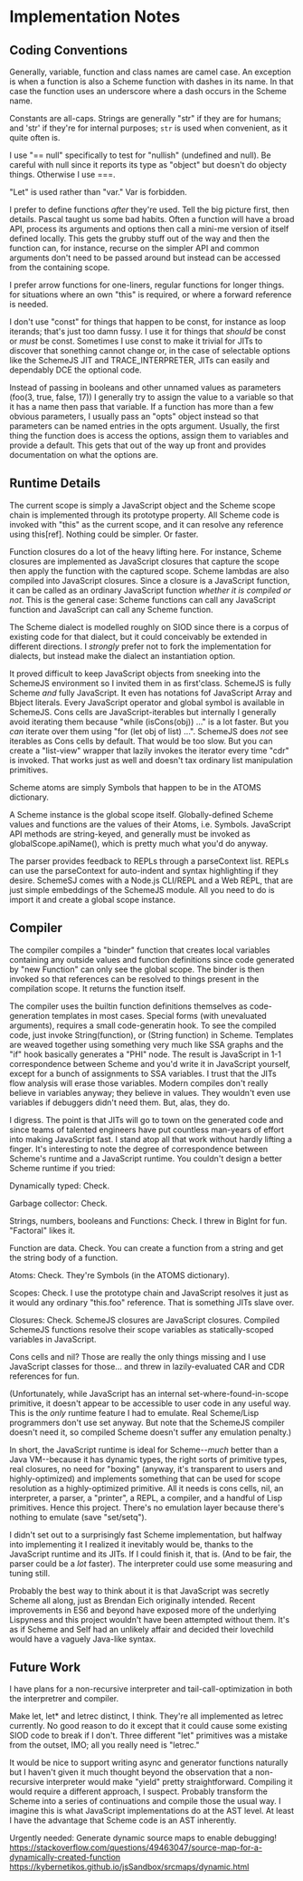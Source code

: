 # Implementation Notes

## Coding Conventions

Generally, variable, function and class names are camel case. An exception
is when a function is also a Scheme function with dashes in its name. In that case
the function uses an underscore where a dash occurs in the Scheme name.

Constants are all-caps. Strings are generally "str" if they are for humans; and 'str'
if they're for internal purposes; `str` is used when convenient, as it quite often is.

I use "== null" specifically to test for "nullish" (undefined and null). Be careful
with null since it reports its type as "object" but doesn't do objecty things. Otherwise
I use ===.

"Let" is used rather than "var." Var is forbidden.

I prefer to define functions _after_ they're used. Tell the big picture first, then details.
Pascal taught us some bad habits.
Often a function will have a broad API, process its arguments and options then call
a mini-me version of itself defined locally. This gets the grubby stuff out of
the way and then the function can, for instance, recurse on the simpler API and common
arguments don't need to be passed around but instead can be accessed from the containing scope.

I prefer arrow functions for one-liners, regular functions for longer things. for situations
where an own "this" is required, or where a forward reference is needed.

I don't use "const" for things that happen to be const, for instance as loop iterands;
that's just too damn fussy. I use it for things that _should_ be const or _must_ be const.
Sometimes I use const to make it trivial for JITs to discover that sonething cannot change or,
in the case of selectable options like the SchemeJS JIT and TRACE_INTERPRETER, JITs can easily
and dependably DCE the optional code.

Instead of passing in booleans and other unnamed values as parameters (foo(3, true, false, 17))
I generally try to assign the value to a variable so that it has a name then pass that variable.
If a function has more than a few obvious parameters, I usually pass an "opts" object instead
so that parameters can be named entries in the opts argument. Usually, the first thing the function
does is access the options, assign them to variables and provide a default. This gets that
out of the way up front and provides documentation on what the options are.

## Runtime Details

The current scope is simply a JavaScript object and the Scheme scope chain is implemented through its
prototype property. All Scheme code is invoked with "this" as the current scope, and it can
resolve any reference using this[ref]. Nothing could be simpler. Or faster.

Function closures do a lot of the heavy lifting here. For instance, Scheme closures are implemented
as JavaScript closures that capture the scope then apply the function with the captured scope. Scheme
lambdas are also compiled into JavaScript closures. Since a closure is a JavaScript function,
it can be called as an ordinary JavaScript function _whether it is compiled or not_. This is
the general case: Scheme functions can call any JavaScript function and JavaScript can call
any Scheme function.

The Scheme dialect is modelled roughly on SIOD since there is a corpus of existing code for
that dialect, but it could conceivably be extended in different directions.
I _strongly_ prefer not to fork the implementation for dialects, but instead make the dialect an
instantiation option.

It proved difficult to keep JavaScript objects from sneeking into the SchemeJS environment
so I invited them in as first'class. SchemeJS is fully Scheme _and_ fully JavaScript.
It even has notations fof JavaScript Array and Bbject literals. Every JavaScript operator and global
symbol is available in SchemeJS. Cons cells are JavaScript-iterables but internally
I generally avoid iterating them because "while (isCons(obj)) ..." is a lot faster.
But you _can_ iterate over them using "for (let obj of list) ...".
SchemeJS does _not_ see iterables as Cons cells by default. That would be too slow.
But you can create a "list-view" wrapper that lazily invokes the iterator every time
"cdr" is invoked. That works just as well and doesn't tax ordinary list manipulation
primitives.

Scheme atoms are simply Symbols that happen to be in the ATOMS dictionary.

A Scheme instance is the global scope itself. Globally-defined Scheme values and functions
are the values of their Atoms, i.e. Symbols. JavaScript API methods are string-keyed, and
generally must be invoked as globalScope.apiName(), which is pretty much what you'd
do anyway.

The parser provides feedback to REPLs through a parseContext list. REPLs can use the parseContext for
auto-indent and syntax highlighting if they desire. SchemeSJ comes with a Node.js CLI/REPL and
a Web REPL, that are just simple embeddings of the SchemeJS module. All you need to do
is import it and create a global scope instance.
## Compiler

The compiler compiles a "binder" function that creates local variables containing any outside
values and function definitions since code generated by "new Function" can only see the global
scope. The binder is then invoked so that references can be resolved to things present in
the compilation scope. It returns the function itself.

The compiler uses the builtin function definitions themselves as code-generation templates
in most cases. Special forms (with unevaluated arguments), requires a small code-generatin hook.
To see the compiled code, just invoke String(function), or (String function) in Scheme.
Templates are weaved together using something very much like SSA graphs and the "if" hook
basically generates a "PHI" node. The result is JavaScript in 1-1 correspondence
between Scheme and you'd write it in JavaScript yourself, except for a bunch of assignments
to SSA variables. I trust that the JITs flow analysis will erase those variables. Modern
compiles don't really believe in variables anyway; they believe in values. They wouldn't
even use variables if debuggers didn't need them. But, alas, they do.

I digress. The point is that JITs will go to town on the generated code and since
teams of talented engineers have put countless man-years of effort into making JavaScript fast.
I stand atop all that work without hardly lifting a finger. It's interesting to note
the degree of correspondence between Scheme's runtime and a JavaScript runtime.
You couldn't design a better Scheme runtime if you tried:

Dynamically typed: Check.

Garbage collector: Check.

Strings, numbers, booleans and Functions: Check. I threw in BigInt for fun. "Factoral" likes it.

Function are data. Check. You can create a function from a string and get the string body
of a function.

Atoms: Check. They're Symbols (in the ATOMS dictionary).

Scopes: Check. I use the prototype chain and JavaScript resolves it just as it would
any ordinary "this.foo" reference. That is something JITs slave over.

Closures: Check. SchemeJS closures are JavaScript closures. Compiled SchemeJS functions
resolve their scope variables as statically-scoped variables in JavaScript.

Cons cells and nil? Those are really the only things missing and I use JavaScript classes
for those... and threw in lazily-evaluated CAR and CDR references for fun.

(Unfortunately, while JavaScript has an internal set-where-found-in-scope primitive, it doesn't
appear to be accessible to user code in any useful way. This is the _only_ runtime
feature I had to emulate. Real Scheme/Lisp programmers don't use set anyway. But note that the
SchemeJS compiler doesn't need it, so compiled Scheme doesn't suffer any emulation penalty.)

In short, the JavaScript runtime is ideal for Scheme--_much_ better than a Java VM--because
it has dynamic types, the right sorts of primitive types, real closures, no need for "boxing"
(anyway, it's transparent to users and highly-optimized)
and implements something that can be used for scope resolution as a highly-optimized primitive.
All it needs is cons cells, nil, an interpreter, a parser, a "printer", a REPL, a compiler,
and a handful of Lisp primitives. Hence this project. There's no emulation layer because
there's nothing to emulate (save "set/setq").

I didn't set out to a surprisingly fast Scheme implementation, but halfway into implementing
it I realized it inevitably would be, thanks to the JavaScript runtime and its JITs.
If I could finish it, that is. (And to be fair, the parser could be a _lot_ faster).
The interpreter could use some measuring and tuning still.

Probably the best way to think about it is that JavaScript was secretly Scheme all along,
just as Brendan Eich originally intended. Recent improvements in ES6 and beyond have exposed more of the underlying Lispyness and this project wouldn't have been attempted without them.
It's as if Scheme and Self had an unlikely affair and decided their lovechild would
have a vaguely Java-like syntax.

## Future Work

I have plans for a non-recursive interpreter and tail-call-optimization in both the
interpretrer and compiler.

Make let, let* and letrec distinct, I think. They're all implemented as letrec currently.
No good reason to do it except that it could cause some existing SIOD code to break if I don't.
Three different "let" primitives was a mistake from the outset, IMO; all you really need is "letrec."

It would be nice to support writing async and generator functions naturally but I haven't
given it much thought beyond the observation that a non-recursive interpreter would make "yield" pretty straightforward. Compiling it would require a different approach, I suspect.
Probably transform the Scheme into a series of continuations and compile those the usual way.
I imagine this is what JavaScript implementations do at the AST level. At least I have the
advantage that Scheme code is an AST inherently.

Urgently needed: Generate dynamic source maps to enable debugging!
https://stackoverflow.com/questions/49463047/source-map-for-a-dynamically-created-function
https://kybernetikos.github.io/jsSandbox/srcmaps/dynamic.html